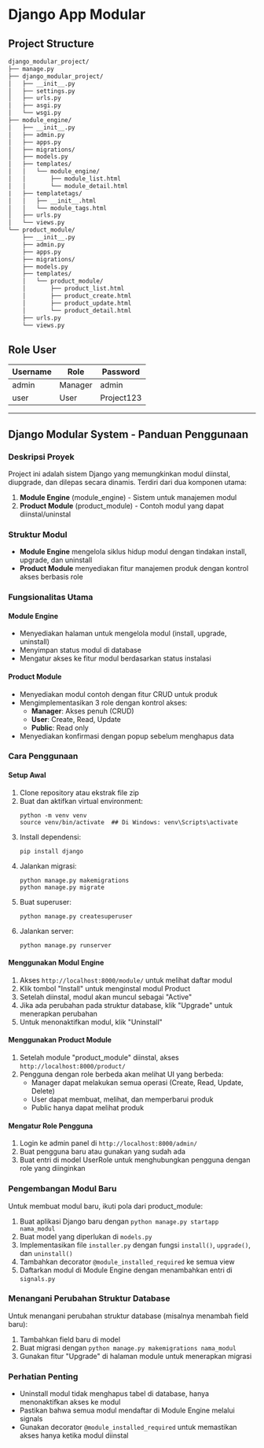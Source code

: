 # Django App Modular

## Project Structure

```txt
django_modular_project/
├── manage.py
├── django_modular_project/
│   ├── __init__.py
│   ├── settings.py
│   ├── urls.py
│   ├── asgi.py
│   └── wsgi.py
├── module_engine/
│   ├── __init__.py
│   ├── admin.py
│   ├── apps.py
│   ├── migrations/
│   ├── models.py
│   ├── templates/
│   │   └── module_engine/
│   │       ├── module_list.html
│   │       └── module_detail.html
|   ├── templatetags/
│   │   ├── __init__.html
│   │   └── module_tags.html
│   ├── urls.py
│   └── views.py
└── product_module/
    ├── __init__.py
    ├── admin.py
    ├── apps.py
    ├── migrations/
    ├── models.py
    ├── templates/
    │   └── product_module/
    │       ├── product_list.html
    │       ├── product_create.html
    │       ├── product_update.html
    │       └── product_detail.html
    ├── urls.py
    └── views.py
```

## Role User

| Username | Role    | Password  |
|----------|---------|-----------|
| admin    | Manager | admin     |
| user     | User    | Project123|

---

## Django Modular System - Panduan Penggunaan

### Deskripsi Proyek

Project ini adalah sistem Django yang memungkinkan modul diinstal, diupgrade, dan dilepas secara dinamis. Terdiri dari dua komponen utama:

1. **Module Engine** (module_engine) - Sistem untuk manajemen modul
2. **Product Module** (product_module) - Contoh modul yang dapat diinstal/uninstal

### Struktur Modul

- **Module Engine** mengelola siklus hidup modul dengan tindakan install, upgrade, dan uninstall
- **Product Module** menyediakan fitur manajemen produk dengan kontrol akses berbasis role

### Fungsionalitas Utama

#### Module Engine

- Menyediakan halaman untuk mengelola modul (install, upgrade, uninstall)
- Menyimpan status modul di database
- Mengatur akses ke fitur modul berdasarkan status instalasi

#### Product Module

- Menyediakan modul contoh dengan fitur CRUD untuk produk
- Mengimplementasikan 3 role dengan kontrol akses:
  - **Manager**: Akses penuh (CRUD)
  - **User**: Create, Read, Update
  - **Public**: Read only
- Menyediakan konfirmasi dengan popup sebelum menghapus data

### Cara Penggunaan

#### Setup Awal

1. Clone repository atau ekstrak file zip
2. Buat dan aktifkan virtual environment:
   ```
   python -m venv venv
   source venv/bin/activate  ## Di Windows: venv\Scripts\activate
   ```
3. Install dependensi:
   ```
   pip install django
   ```
4. Jalankan migrasi:
   ```
   python manage.py makemigrations
   python manage.py migrate
   ```
5. Buat superuser:
   ```
   python manage.py createsuperuser
   ```
6. Jalankan server:
   ```
   python manage.py runserver
   ```

#### Menggunakan Modul Engine

1. Akses `http://localhost:8000/module/` untuk melihat daftar modul
2. Klik tombol "Install" untuk menginstal modul Product
3. Setelah diinstal, modul akan muncul sebagai "Active"
4. Jika ada perubahan pada struktur database, klik "Upgrade" untuk menerapkan perubahan
5. Untuk menonaktifkan modul, klik "Uninstall"

#### Menggunakan Product Module

1. Setelah module "product_module" diinstal, akses `http://localhost:8000/product/`
2. Pengguna dengan role berbeda akan melihat UI yang berbeda:
   - Manager dapat melakukan semua operasi (Create, Read, Update, Delete)
   - User dapat membuat, melihat, dan memperbarui produk
   - Public hanya dapat melihat produk

#### Mengatur Role Pengguna

1. Login ke admin panel di `http://localhost:8000/admin/`
2. Buat pengguna baru atau gunakan yang sudah ada
3. Buat entri di model UserRole untuk menghubungkan pengguna dengan role yang diinginkan

### Pengembangan Modul Baru

Untuk membuat modul baru, ikuti pola dari product_module:

1. Buat aplikasi Django baru dengan `python manage.py startapp nama_modul`
2. Buat model yang diperlukan di `models.py`
3. Implementasikan file `installer.py` dengan fungsi `install()`, `upgrade()`, dan `uninstall()`
4. Tambahkan decorator `@module_installed_required` ke semua view
5. Daftarkan modul di Module Engine dengan menambahkan entri di `signals.py`

### Menangani Perubahan Struktur Database

Untuk menangani perubahan struktur database (misalnya menambah field baru):

1. Tambahkan field baru di model
2. Buat migrasi dengan `python manage.py makemigrations nama_modul`
3. Gunakan fitur "Upgrade" di halaman module untuk menerapkan migrasi

### Perhatian Penting

- Uninstall modul tidak menghapus tabel di database, hanya menonaktifkan akses ke modul
- Pastikan bahwa semua modul mendaftar di Module Engine melalui signals
- Gunakan decorator `@module_installed_required` untuk memastikan akses hanya ketika modul diinstal
